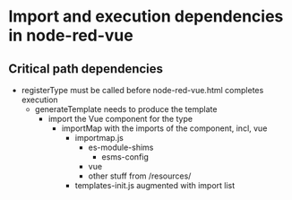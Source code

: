 # Import and execution dependencies in node-red-vue

## Critical path dependencies

- registerType must be called before node-red-vue.html completes execution
  - generateTemplate needs to produce the template
    - import the Vue component for the type
      - importMap with the imports of the component, incl, vue
        - importmap.js
          - es-module-shims
            - esms-config
          - vue
          - other stuff from /resources/
        - templates-init.js augmented with import list
